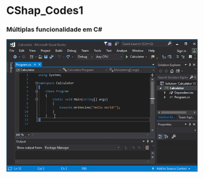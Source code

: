 # CShap_Codes1
### Múltiplas funcionalidade em C#

<img align="center" alt="Ray-imgC#" src="https://github.com/Raylla-Silva12/CShap_Codes1/blob/main/img/cod_csharp.gif"></img>
